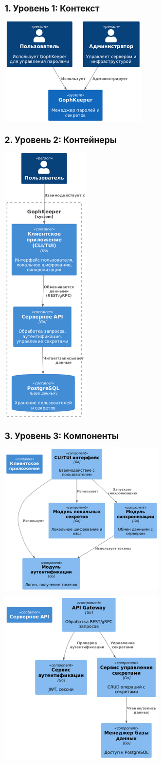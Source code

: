 # 1. Уровень 1: Контекст

![Контекст](./1_System_design.png)

# 2. Уровень 2: Контейнеры

![Контейнеры](./2_Containers.png)

# 3. Уровень 3: Компоненты

![Компоненты - клиент](./3_1_Components_client.png)

![Компоненты - сервер](./3_2_Components_server.png)